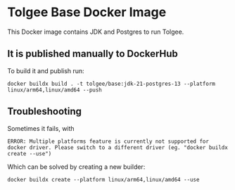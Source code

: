 # Tolgee Base Docker Image
This Docker image contains JDK and Postgres to run Tolgee.

## It is published manually to DockerHub
To build it and publish run:

    docker buildx build . -t tolgee/base:jdk-21-postgres-13 --platform linux/arm64,linux/amd64 --push


## Troubleshooting

Sometimes it fails, with 

    ERROR: Multiple platforms feature is currently not supported for docker driver. Please switch to a different driver (eg. "docker buildx create --use")

Which can be solved by creating a new builder:

    docker buildx create --platform linux/arm64,linux/amd64 --use

